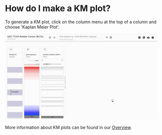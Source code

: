 # How do I make a KM plot?

To generate a KM plot, click on the column menu at the top of a column and choose 'Kaplan Meier Plot'. 

![](../.gitbook/assets/kmplot%20%282%29.gif)

More information about KM plots can be found in our [Overview](../overview-of-features/kaplan-meier-plots.md).

